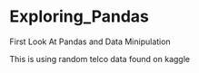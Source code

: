 # Exploring_Pandas
First Look At Pandas and Data Minipulation

This is using random telco data found on kaggle
